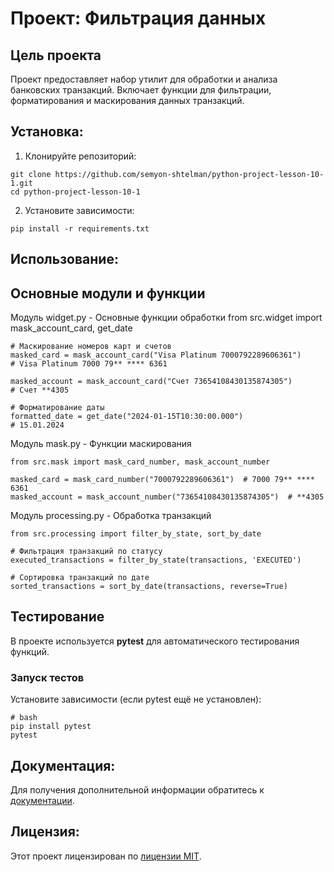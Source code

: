 # Проект: Фильтрация данных
## Цель проекта
Проект предоставляет набор утилит для обработки и анализа банковских транзакций. Включает функции для фильтрации, форматирования и маскирования данных транзакций.
## Установка:

1. Клонируйте репозиторий:
```
git clone https://github.com/semyon-shtelman/python-project-lesson-10-1.git
cd python-project-lesson-10-1
```
2. Установите зависимости:
```
pip install -r requirements.txt
```
## Использование:
## Основные модули и функции
Модуль widget.py - Основные функции обработки
from src.widget import mask_account_card, get_date
```
# Маскирование номеров карт и счетов
masked_card = mask_account_card("Visa Platinum 7000792289606361")
# Visa Platinum 7000 79** **** 6361

masked_account = mask_account_card("Счет 73654108430135874305")
# Счет **4305

# Форматирование даты
formatted_date = get_date("2024-01-15T10:30:00.000")
# 15.01.2024
```
Модуль mask.py - Функции маскирования
```
from src.mask import mask_card_number, mask_account_number

masked_card = mask_card_number("7000792289606361")  # 7000 79** **** 6361
masked_account = mask_account_number("73654108430135874305")  # **4305
```
Модуль processing.py - Обработка транзакций
```
from src.processing import filter_by_state, sort_by_date

# Фильтрация транзакций по статусу
executed_transactions = filter_by_state(transactions, 'EXECUTED')

# Сортировка транзакций по дате
sorted_transactions = sort_by_date(transactions, reverse=True)
```
## Тестирование

В проекте используется **pytest** для автоматического тестирования функций.

### Запуск тестов
Установите зависимости (если pytest ещё не установлен):
```
# bash
pip install pytest
pytest
```
## Документация:

Для получения дополнительной информации обратитесь к [документации](docs/README.md).

## Лицензия:

Этот проект лицензирован по [лицензии MIT](LICENSE).

